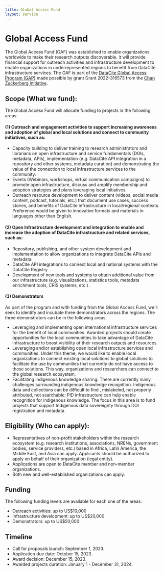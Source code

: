 ```yaml
---
title: Global Access Fund
layout: service
---
```

# Global Access Fund


The Global Access Fund (GAF) was established to enable organizations worldwide to make their research outputs discoverable. It will provide financial support for outreach activities and infrastructure development to enable organizations in underrepresented regions to benefit from DataCite infrastructure services. The GAF is part of the [DataCite Global Access Program (GAP)](https://datacite.org/global-access-program.html) made possible by grant Grant 2022-316573 from the [Chan Zuckerberg Initiative](https://chanzuckerberg.com/). 

## Scope (What we fund):

The Global Access Fund will allocate funding to projects in the following areas:

#### <span class="bold-text">(1) Outreach  and engagement activities</span> to support increasing awareness and adoption of global and local solutions and connect to community initiatives, such as:
- Capacity building to deliver training to research administrators and librarians on open infrastructure and service fundamentals (DOIs, metadata, APIs), implementation (e.g. DataCite API integration in a repository and other systems, metadata curation) and demonstrating the value of the connection to local infrastructure services to the community.
- Events (Webinars, workshops, virtual communication campaigns) to promote open infrastructure, discuss and amplify membership and adoption strategies and plans leveraging local initiatives.
- Outreach resource development to deliver content (videos, social media content, podcast, tutorials, etc.) that document use cases, success stories, and benefits of DataCite infrastructure in local/regional contexts. Preference would be given to innovative formats and materials in languages other than English.


#### <span class="bold-text">(2) Open Infrastructure development and integration<span> to enable and increase the adoption of DataCite infrastructure and related services, such as:

- Repository, publishing, and other system development and implementation to allow organizations to integrate DataCite APIs and metadata 
- DataCite API integrations to connect local and national systems with the DataCite Registry
- Development of new tools and systems to obtain additional value from our infrastructure (e.g. visualizations, statistics tools, metadata enrichment tools, CRIS systems, etc.) . 

#### <span class="bold-text">(3) Demonstrators</span>
As part of the program and with funding from the Global Access Fund, we'll seek to identify and incubate three demonstrators across the regions. The three demonstrators can be in the following areas.

-  <span class="bold-text">Leveraging and implementing open international infrastructure services for the benefit of local communities.</span> Awarded projects should create opportunities for the local communities to take advantage of DataCite infrastructure to boost visibility of their research outputs and resources.
-  <span class="bold-text">Leveraging and/or establishing open local infrastructure services and communities.</span> Under this theme, we would like to enable local organizations to connect existing local solutions to global solutions to facilitate the use by communities that currently do not have access to these solutions. This way, organizations and researchers can connect to the global research ecosystem.
-  <span class="bold-text">Facilitating indigenous knowledge sharing.</span> There are currently many challenges surrounding indigenous knowledge recognition. Indigenous data and collections can be difficult to find , mislabeled, not properly attributed, not searchable; PID infrastructure can help enable recognition for indigenous knowledge. The focus in this area is to fund projects that support Indigenous data sovereignty through DOI registration and metadata.


## Eligibility (Who can apply):

- Representatives of non-profit stakeholders within the research ecosystem (e.g. research institutions, associations, NRENs, government bodies, service providers, etc.) based in Africa, Latin America, the Middle East, and Asia can apply. Applicants should be authorized to apply on behalf of their organization (legal entity).
- Applications are open to DataCite member and non-member organizations.
- Both new and well-established organizations can apply.

## Funding 
The following funding levels are available for each one of the areas:

- Outreach activities: up to US$10,000
- Infrastructure development: up to US$20,000
- Demonstrators: up to US$50,000

## Timeline
- Call for proposals launch: September 1, 2023.
- Application due date: October 15, 2023.
- Award decision: December 15, 2023.
- Awarded projects duration: January 1 - December 31, 2024.

